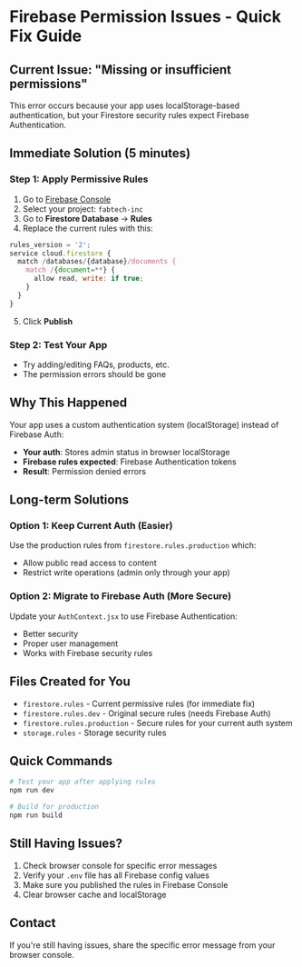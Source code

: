 # Firebase Permission Issues - Quick Fix Guide

## Current Issue: "Missing or insufficient permissions"

This error occurs because your app uses localStorage-based authentication, but your Firestore security rules expect Firebase Authentication.

## Immediate Solution (5 minutes)

### Step 1: Apply Permissive Rules
1. Go to [Firebase Console](https://console.firebase.google.com/)
2. Select your project: `fabtech-inc`
3. Go to **Firestore Database** → **Rules**
4. Replace the current rules with this:

```javascript
rules_version = '2';
service cloud.firestore {
  match /databases/{database}/documents {
    match /{document=**} {
      allow read, write: if true;
    }
  }
}
```

5. Click **Publish**

### Step 2: Test Your App
- Try adding/editing FAQs, products, etc.
- The permission errors should be gone

## Why This Happened

Your app uses a custom authentication system (localStorage) instead of Firebase Auth:
- **Your auth**: Stores admin status in browser localStorage
- **Firebase rules expected**: Firebase Authentication tokens
- **Result**: Permission denied errors

## Long-term Solutions

### Option 1: Keep Current Auth (Easier)
Use the production rules from `firestore.rules.production` which:
- Allow public read access to content
- Restrict write operations (admin only through your app)

### Option 2: Migrate to Firebase Auth (More Secure)
Update your `AuthContext.jsx` to use Firebase Authentication:
- Better security
- Proper user management
- Works with Firebase security rules

## Files Created for You

- `firestore.rules` - Current permissive rules (for immediate fix)
- `firestore.rules.dev` - Original secure rules (needs Firebase Auth)
- `firestore.rules.production` - Secure rules for your current auth system
- `storage.rules` - Storage security rules

## Quick Commands

```bash
# Test your app after applying rules
npm run dev

# Build for production
npm run build
```

## Still Having Issues?

1. Check browser console for specific error messages
2. Verify your `.env` file has all Firebase config values
3. Make sure you published the rules in Firebase Console
4. Clear browser cache and localStorage

## Contact

If you're still having issues, share the specific error message from your browser console.

